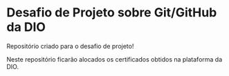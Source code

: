 # Desafio de Projeto sobre Git/GitHub da DIO
Repositório criado para o desafio de projeto!

Neste repositório ficarão alocados os certificados obtidos na plataforma da DIO.
